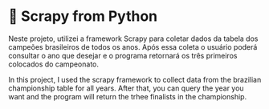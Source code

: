 # 	🎒 Scrapy from Python

Neste projeto, utilizei a framework Scrapy para coletar dados da tabela dos campeões brasileiros de todos os anos.
Após essa coleta o usuário poderá consultar o ano que desejar e o programa retornará os três primeiros colocados do campeonato.

In this project, I used the scrapy framework to collect data from the brazilian championship table for all years.
After that, you can query the year you want and the program will return the trhee finalists in the championship.